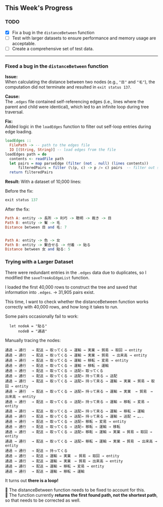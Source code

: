 ## This Week's Progress
### **TODO**
- [x] Fix a bug in the `distanceBetween` function
- [ ] Test with larger datasets to ensure performance and memory usage are acceptable.  
- [ ] Create a comprehensive set of test data.
---
### **Fixed a bug in the `distanceBetween` function**

**Issue:**  
When calculating the distance between two nodes (e.g., `"目"` and `"毛"`), the computation did not terminate and resulted in `exit status 137`.

**Cause:**  
The `.edges` file contained self-referencing edges (i.e., lines where the parent and child were identical), which led to an infinite loop during tree traversal.

**Fix:**  
Added logic in the `loadEdges` function to filter out self-loop entries during edge loading.

```haskell
loadEdges :: 
  FilePath -> -- path to the edges file
  IO [(String, String)] -- load edges from the file
loadEdges path = do
  contents <- readFile path
  let pairs = map parseEdge (filter (not . null) (lines contents))
      filteredPairs = filter (\(p, c) -> p /= c) pairs  -- filter out self-loops
  return filteredPairs
```

**Result:**
With a dataset of 10,000 lines:    

Before the fix:
```haskell
exit status 137
```

After the fix:
```haskell
Path A: entity -> 長所 -> 利巧 -> 聰明 -> 裁き -> 目
Path B: entity -> 鬢 -> 毛
Distance between 目 and 毛: 7


Path A: entity -> 色 -> 女
Path B: entity -> 繋合せる -> 付着 -> 貼る
Distance between 女 and 貼る: 5
```

### Trying with a Larger Dataset

There were redundant entries in the `.edges` data due to duplicates, so I modified the `saveTreeAsEdgeList` function.

I loaded the first 40,000 rows to construct the tree and saved that information into `.edges`.
→ 31,905 pairs exist.

This time, I want to check whether the distanceBetween function works correctly with 40,000 rows, and how long it takes to run.

Some pairs occasionally fail to work:
```
  let nodeA = "貼る"
      nodeB = "通過"
```
Manually tracing the nodes:
```
通過 → 通行　 → 配送 → 取ってくる → 運輸 → 実業 → 貿易 → 取回 → entity 
通過 → 通行　 → 配送 → 取ってくる → 運輸 → 実業 → 貿易　→ 出来高 → entity
通過 → 通行　 → 配送 → 取ってくる → 運輸 → 移転 → 変易 → entity
通過 → 通行　 → 配送 → 取ってくる → 運輸 → 移転 → 運輸
通過 → 通行　 → 配送 → 取ってくる → 送配→ 取ってくる
通過 → 通行　 → 配送 → 取ってくる → 送配→ 持って来る → 送配
通過 → 通行　 → 配送 → 取ってくる → 送配→ 持って来る → 運輸 → 実業 → 貿易 → 取回 → entity 
通過 → 通行　 → 配送 → 取ってくる → 送配→ 持って来る → 運輸 → 実業  → 貿易　→ 出来高 → entity
通過 → 通行　 → 配送 → 取ってくる → 送配→ 持って来る → 運輸 → 移転 → 変易 → entity
通過 → 通行　 → 配送 → 取ってくる → 送配→ 持って来る → 運輸 → 移転 → 運輸
通過 → 通行　 → 配送 → 取ってくる → 送配→ 持って来る → 運輸 → 送配 → …..
通過 → 通行　 → 配送 → 取ってくる → 送配→ 移転 → 変易 → entity
通過 → 通行　 → 配送 → 取ってくる → 送配→ 移転 → 運輸 → 移転
通過 → 通行　 → 配送 → 取ってくる → 送配→ 移転 → 運輸 → 実業 → 貿易 → 取回 → entity 
通過 → 通行　 → 配送 → 取ってくる → 送配→ 移転 → 運輸 → 実業 → 貿易　→ 出来高 → entity
通過 → 通行　 → 配送 → 持ってくる
通過 → 通行　 → 配送 → 運輸 → 実業　→ 貿易 → 取回 → entity
通過 → 通行　 → 配送 → 運輸 → 実業　→ 貿易 → 出来高 → entity
通過 → 通行　 → 配送 → 運輸 → 移転 → 変易 → entity
通過 → 通行　 → 配送 → 運輸 → 移転 → 運輸
```

It turns out **there is a loop!**   

🌟 The distanceBetween function needs to be fixed to account for this.   
🌟 The function currently **returns the first found path, not the shortest path**, so that needs to be corrected as well.





